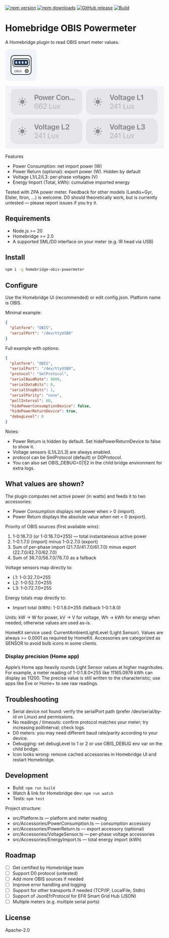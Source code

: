 [![npm version](https://img.shields.io/npm/v/homebridge-obis-powermeter)](https://www.npmjs.com/package/homebridge-obis-powermeter)
[![npm downloads](https://img.shields.io/npm/dm/homebridge-obis-powermeter)](https://www.npmjs.com/package/homebridge-obis-powermeter)
[![GitHub release](https://img.shields.io/github/v/release/robertoschwald/homebridge-obis-powermeter?display_name=tag&sort=semver)](https://github.com/robertoschwald/homebridge-obis-powermeter/releases)
[![Build](https://github.com/robertoschwald/homebridge-obis-powermeter/actions/workflows/npm-publish.yml/badge.svg?branch=main)](https://github.com/robertoschwald/homebridge-obis-powermeter/actions/workflows/npm-publish.yml)

# Homebridge OBIS Powermeter

A Homebridge plugin to read OBIS smart meter values.

<img alt="Plugin Icon" src="doc/icon.svg" width="100" height="100" />

![Supported devices and wiring](doc/devices.jpg)

Features
- Power Consumption: net import power (W)
- Power Return (optional): export power (W). Hidden by default
- Voltage L1/L2/L3: per‑phase voltages (V)
- Energy Import (Total, kWh): cumulative imported energy

Tested with ZPA power meter. Feedback for other models (Landis+Gyr, Elster, Itron, …) is welcome. D0 should theoretically work, but is currently untested — please report issues if you try it.

## Requirements
- Node.js >= 20
- Homebridge >= 2.0
- A supported SML/D0 interface on your meter (e.g. IR head via USB)

## Install
```bash
npm i -g homebridge-obis-powermeter
```

## Configure
Use the Homebridge UI (recommended) or edit config.json. Platform name is OBIS.

Minimal example:
```json
{
  "platform": "OBIS",
  "serialPort": "/dev/ttyUSB0"
}
```

Full example with options:
```json
{
  "platform": "OBIS",
  "serialPort": "/dev/ttyUSB0",
  "protocol": "SmlProtocol",
  "serialBaudRate": 9600,
  "serialDataBits": 8,
  "serialStopBits": 1,
  "serialParity": "none",
  "pollInterval": 60,
  "hidePowerConsumptionDevice": false,
  "hidePowerReturnDevice": true,
  "debugLevel": 0
}
```
Notes:
- Power Return is hidden by default. Set hidePowerReturnDevice to false to show it.
- Voltage sensors (L1/L2/L3) are always enabled.
- protocol can be SmlProtocol (default) or D0Protocol.
- You can also set OBIS_DEBUG=0|1|2 in the child bridge environment for extra logs.

## What values are shown?
The plugin computes net active power (in watts) and feeds it to two accessories:
- Power Consumption displays net power when > 0 (import).
- Power Return displays the absolute value when net < 0 (export).

Priority of OBIS sources (first available wins):
1) 1-0:16.7.0 (or 1-0:16.7.0*255) — total instantaneous active power
2) 1-0:1.7.0 (import) minus 1-0:2.7.0 (export)
3) Sum of per-phase import (21.7.0/41.7.0/61.7.0) minus export (22.7.0/42.7.0/62.7.0)
4) Sum of 36.7.0/56.7.0/76.7.0 as a fallback

Voltage sensors map directly to:
- L1: 1-0:32.7.0*255
- L2: 1-0:52.7.0*255
- L3: 1-0:72.7.0*255

Energy totals map directly to:
- Import total (kWh): 1-0:1.8.0*255 (fallback 1-0:1.8.0)

Units: kW -> W for power, kV -> V for voltage, Wh -> kWh for energy when needed; otherwise values are used as-is.

HomeKit service used: CurrentAmbientLightLevel (Light Sensor). Values are always >= 0.0001 as required by HomeKit. Accessories are categorized as SENSOR to avoid bulb icons in some clients.

### Display precision (Home app)
Apple’s Home app heavily rounds Light Sensor values at higher magnitudes. For example, a meter reading of 1-0:1.8.0*255 like 11165.0976 kWh can display as 11200. The precise value is still written to the characteristic; use apps like Eve or Home+ to see raw readings.

## Troubleshooting
- Serial device not found: verify the serialPort path (prefer /dev/serial/by-id on Linux) and permissions.
- No readings / timeouts: confirm protocol matches your meter; try increasing pollInterval; check logs.
- D0 meters: you may need different baud rate/parity according to your device.
- Debugging: set debugLevel to 1 or 2 or use OBIS_DEBUG env var on the child bridge.
- Icon looks wrong: remove cached accessories in Homebridge UI and restart Homebridge.

## Development
- Build: `npm run build`
- Watch & link for Homebridge dev: `npm run watch`
- Tests: `npm test`

Project structure:
- src/Platform.ts — platform and meter reading
- src/Accessories/PowerConsumption.ts — consumption accessory
- src/Accessories/PowerReturn.ts — export accessory (optional)
- src/Accessories/VoltageSensor.ts — per-phase voltage accessories
- src/Accessories/EnergyImport.ts — total energy import (kWh)

## Roadmap
- [ ] Get certified by Homebridge team
- [ ] Support D0 protocol (untested)
- [ ] Add more OBIS sources if needed
- [ ] Improve error handling and logging
- [ ] Support for other transports if needed (TCP/IP, LocalFile, StdIn)
- [ ] Support of JsonEfrProtocol for EFR Smart Grid Hub (JSON)
- [ ] Multiple meters (e.g. multiple serial ports)

## License
Apache-2.0
